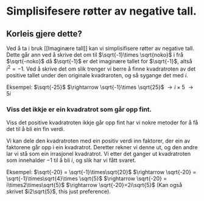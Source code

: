 # Simplisifesere røtter av negative tall.

## Korleis gjere dette?
Ved å ta i bruk [[Imaginære tall]] kan vi simplisifisere røtter av negative tall. 
Dette går ann ved å skrive det om til $\sqrt{-1}\times \sqrt{noko}$ i frå $\sqrt{-noko}$ då $\sqrt{-1}$ er det imaginære tallet for $\sqrt{-1}$, altså $i^2 = -1$. Ved å skrive det om slik trenger vi berre å finne kvadratroten av det positive tallet under den originale kvadraroten, og så sygange det med $i$. 

Eksempel:
$\sqrt{-25}$
$\rightarrow \sqrt{-1}\times \sqrt{25}$
$\rightarrow i \times 5$
$\rightarrow 5i$

### Viss det ikkje er ein kvadratrot som går opp fint.
Viss det positive kvadratroten ikkje går opp fint har vi nokre metoder for å få det til å bli ein fin verdi.

Vi kan dele den kvadratroten med ein positiv verdi inn faktorer, der ein av faktorene går opp i ein kvadratrot. Deretter rekner vi denne ut, og den andre lar vi stå som ein irrasjonel kvadratrot. Vi etter det ganger ut kvadratroten som innehalder $-1$ til å bli $i$, og slik har vi fått svaret.

Eksempel:
$\sqrt{-20} = \sqrt{-1}\times\sqrt{20}$
$\rightarrow \sqrt{-20} = \sqrt{-1}\times\sqrt{4}\times \sqrt{5}$
$\rightarrow \sqrt{-20} = i\times2\times\sqrt{5}$
$\rightarrow \sqrt{-20}=2i\sqrt{5}$ (Kan også skrivet $i2\sqrt{5}$, this just preference).